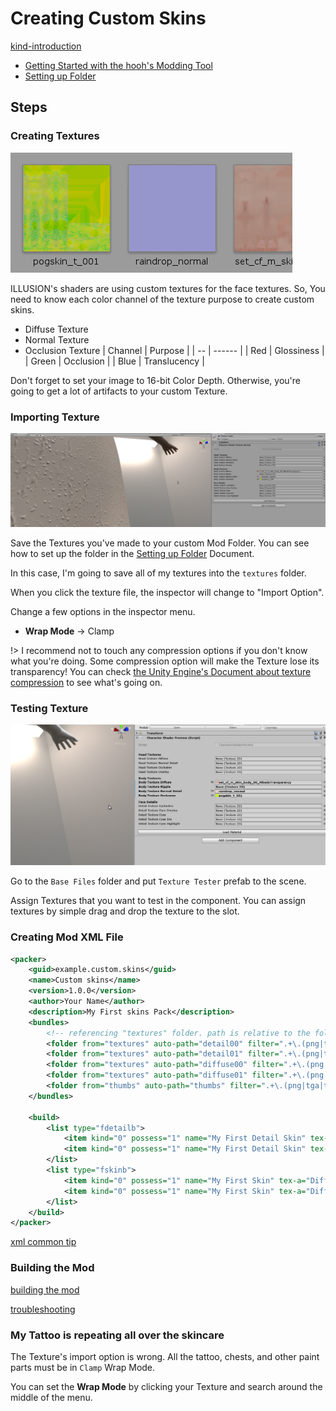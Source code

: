 # Creating Custom Skins

[kind-introduction](../common/tutorial-introduction.md ':include')

-   [Getting Started with the hooh's Modding Tool](getting_started.md)
-   [Setting up Folder](tutorials/gearing-up.md)

## Steps

### Creating Textures

![](imgs/skn_00.png)

ILLUSION's shaders are using custom textures for the face textures. So, You need to know each color channel of the texture purpose to create custom skins.

-   Diffuse Texture
-   Normal Texture
-   Occlusion Texture
    | Channel | Purpose |
    | -- | ------ |
    | Red | Glossiness |
    | Green | Occlusion |
    | Blue | Translucency |

Don't forget to set your image to 16-bit Color Depth. Otherwise, you're going to get a lot of artifacts to your custom Texture.

### Importing Texture

![](imgs/skn_01.png)

Save the Textures you've made to your custom Mod Folder. You can see how to set up the folder in the [Setting up Folder](tutorials/gearing-up.md) Document.

In this case, I'm going to save all of my textures into the `textures` folder.

When you click the texture file, the inspector will change to "Import Option".

Change a few options in the inspector menu.

-   **Wrap Mode** → Clamp

!> I recommend not to touch any compression options if you don't know what you're doing. Some compression option will make the Texture lose its transparency! You can check [the Unity Engine's Document about texture compression](https://docs.unity3d.com/Manual/class-TextureImporterOverride.html) to see what's going on.

### Testing Texture

![](imgs/skn_02.png)

Go to the `Base Files` folder and put `Texture Tester` prefab to the scene.

Assign Textures that you want to test in the component. You can assign textures by simple drag and drop the texture to the slot.

### Creating Mod XML File

```xml
<packer>
    <guid>example.custom.skins</guid>
    <name>Custom skins</name>
    <version>1.0.0</version>
    <author>Your Name</author>
    <description>My First skins Pack</description>
    <bundles>
        <!-- referencing "textures" folder. path is relative to the folder where mod.xml is present -->
        <folder from="textures" auto-path="detail00" filter=".+\.(png|tga|tif|psd)"/>
        <folder from="textures" auto-path="detail01" filter=".+\.(png|tga|tif|psd)"/>
        <folder from="textures" auto-path="diffuse00" filter=".+\.(png|tga|tif|psd)"/>
        <folder from="textures" auto-path="diffuse01" filter=".+\.(png|tga|tif|psd)"/>
        <folder from="thumbs" auto-path="thumbs" filter=".+\.(png|tga|tif|psd)"/>
    </bundles>

    <build>
		<list type="fdetailb">
			<item kind="0" possess="1" name="My First Detail Skin" tex-a="OcclusionTexture" tex-n="NormalTexture" thumb="ThumbnailTexture1"/>
			<item kind="0" possess="1" name="My First Detail Skin" tex-a="OcclusionTexture2" tex-n="NormalTexture2" thumb="ThumbnailTexture1"/>
		</list>
		<list type="fskinb">
			<item kind="0" possess="1" name="My First Skin" tex-a="DiffuseTexture" thumb="ThumbnailTexture2"/>
			<item kind="0" possess="1" name="My First Skin" tex-a="DiffuseTexture2" thumb="ThumbnailTexture2"/>
		</list>
    </build>
</packer>
```
[xml common tip](../common/xml-common.md ':include')

### Building the Mod

[building the mod](../common/building-mod.md ':include')

[troubleshooting](../common/trouble-shooting.md ':include')

### My Tattoo is repeating all over the skincare

The Texture's import option is wrong. All the tattoo, chests, and other paint parts must be in `Clamp` Wrap Mode.

You can set the **Wrap Mode** by clicking your Texture and search around the middle of the menu.
